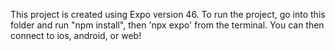 This project is created using Expo version 46. To run the project, go into this folder and run "npm install", then 'npx expo' from the terminal. You can then connect to ios, android, or web!